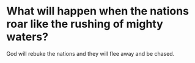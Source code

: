 # What will happen when the nations roar like the rushing of mighty waters?

God will rebuke the nations and they will flee away and be chased.
